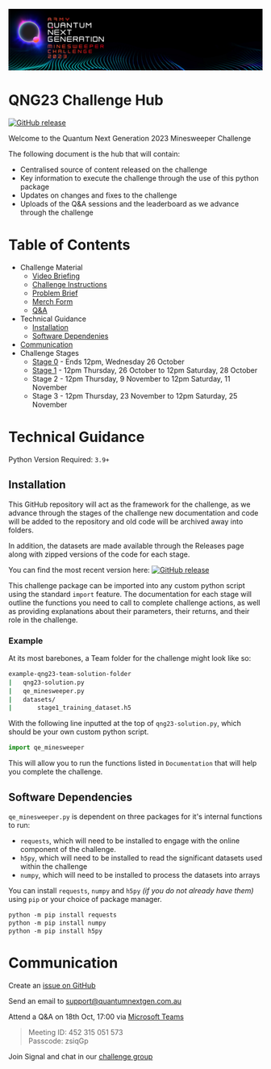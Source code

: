 <p align="center">
  <img src="https://github.com/ricohub01/qng23-challenge/blob/main/assets/images/Header.jpg?raw=true" alt="header"/>
</p>

# QNG23 Challenge Hub

[![GitHub release](https://img.shields.io/github/release/ricohub01/qng23-challenge.svg)](https://GitHub.com/ricohub01/qng23-challenge/releases/)

Welcome to the Quantum Next Generation 2023 Minesweeper Challenge

The following document is the hub that will contain: 
- Centralised source of content released on the challenge
- Key information to execute the challenge through the use of this python package
- Updates on changes and fixes to the challenge
- Uploads of the Q&A sessions and the leaderboard as we advance through the challenge

# Table of Contents
- Challenge Material
    - [Video Briefing](https://vimeo.com/869440571/e058164ca5?share=copy)
    - [Challenge Instructions](/assets/docs/QNG23%20Challenge%20instructions.pdf)
    - [Problem Brief](/assets/docs/QNG23%20Problem%20brief.pdf)
    - [Merch Form](https://forms.office.com/Pages/ResponsePage.aspx?id=GU5i_LU-u0uHril7jkukjXwnWWTBCM5Gk5WyPCsZZjVUNUVDNENZUTNWSzlBU0hJU1hUTVI1TlI5Vi4u)
    - [Q&A](/assets/docs/Q&A.md)
- Technical Guidance
    - [Installation](#installation)
    - [Software Dependenies](#software-dependencies)
- [Communication](#communication)
- Challenge Stages
    - [Stage 0](/STAGE-1.md) - Ends 12pm, Wednesday 26 October
    - [Stage 1](/STAGE-1.md) - 12pm Thursday, 26 October to 12pm Saturday, 28 October
    - Stage 2 - 12pm Thursday, 9 November to 12pm Saturday, 11 November
    - Stage 3 - 12pm Thursday, 23 November to 12pm Saturday, 25 November

# Technical Guidance

Python Version Required: `3.9+` 

## Installation
This GitHub repository will act as the framework for the challenge, as we advance through the stages of the challenge new documentation and code will be added to the repository and old code will be archived away into folders.

In addition, the datasets are made available through the Releases page along with zipped versions of the code for each stage. 

You can find the most recent version here: [![GitHub release](https://img.shields.io/github/release/ricohub01/qng23-challenge.svg)](https://GitHub.com/ricohub01/qng23-challenge/releases/)

This challenge package can be imported into any custom python script using the standard `import` feature. The documentation for each stage will outline the functions you need to call to complete challenge actions, as well as providing explanations about their parameters, their returns, and their role in the challenge.

### Example

At its most barebones, a Team folder for the challenge might look like so:
```bash
example-qng23-team-solution-folder
|   qng23-solution.py
|   qe_minesweeper.py
|   datasets/
|       stage1_training_dataset.h5
```

With the following line inputted at the top of `qng23-solution.py`, which should be your own custom python script.
```python
import qe_minesweeper
```
This will allow you to run the functions listed in `Documentation` that will help you complete the challenge.

## Software Dependencies
`qe_minesweeper.py` is dependent on three packages for it's internal functions to run:
- `requests`, which will need to be installed to engage with the online component of the challenge.
- `h5py`, which will need to be installed to read the significant datasets used within the challenge
- `numpy`, which will need to be installed to process the datasets into arrays

You can install `requests`, `numpy` and `h5py` *(if you do not already have them)* using `pip` or your choice of package manager.
```
python -m pip install requests
python -m pip install numpy
python -m pip install h5py
```

# Communication

Create an [issue  on GitHub](https://github.com/RICOHub01/QNG23-Challenge/issues)

Send an email to [support@quantumnextgen.com.au](mailto:support@quantumnextgen.com.au)

Attend a Q&A on 18th Oct, 17:00 via [Microsoft Teams](https://teams.microsoft.com/l/meetup-join/19%3ameeting_OGRiYzJlY2EtNjMxYi00MDhmLTkzMTYtZWUwMDU5MmMxZTg2%40thread.v2/0?context=%7b%22Tid%22%3a%22fc624e19-3eb5-4bbb-87ae-297b8e4ba48d%22%2c%22Oid%22%3a%22b289bda4-4d17-4592-9e22-17a7e487686b%22%7d)

> Meeting ID: 452 315 051 573 \
> Passcode: zsiqGp


Join Signal and chat in our [challenge group](https://signal.group/#CjQKIAB9t0m64V4PAwYP1NYVtYfAkoUx6DoRGidCKUoM11qMEhD4wyk4hU6KsNz0ZTT2V8EW)

